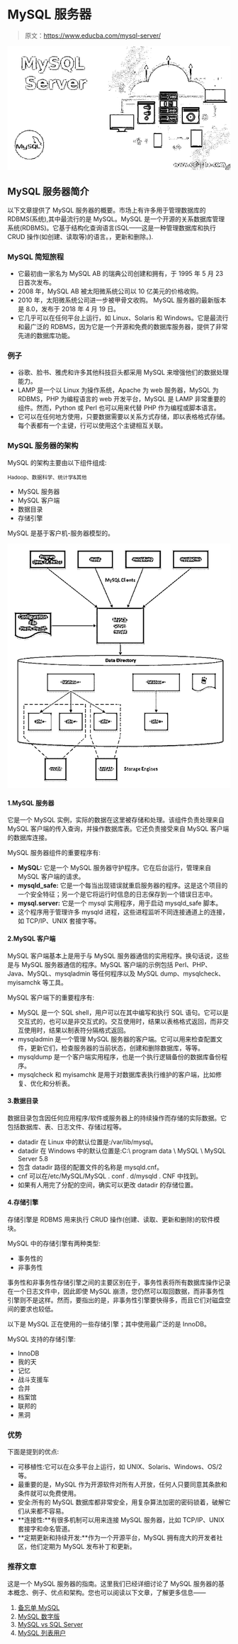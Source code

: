 # MySQL 服务器

> 原文：<https://www.educba.com/mysql-server/>

![MySQL-Server](img/c476d87890dfb5c3e6f5b84a0633d68e.png)



## MySQL 服务器简介

以下文章提供了 MySQL 服务器的概要。市场上有许多用于管理数据库的 RDBMS(系统),其中最流行的是 MySQL。MySQL 是一个开源的关系数据库管理系统(RDBMS)。它基于结构化查询语言(SQL——这是一种管理数据库和执行 CRUD 操作(如创建、读取等)的语言。，更新和删除。).

### MySQL 简短旅程

*   它最初由一家名为 MySQL AB 的瑞典公司创建和拥有，于 1995 年 5 月 23 日首次发布。
*   2008 年，MySQL AB 被太阳微系统公司以 10 亿美元的价格收购。
*   2010 年，太阳微系统公司进一步被甲骨文收购。
    MySQL 服务器的最新版本是 8.0，发布于 2018 年 4 月 19 日。
*   它几乎可以在任何平台上运行，如 Linux、Solaris 和 Windows。它是最流行和最广泛的 RDBMS，因为它是一个开源和免费的数据库服务器，提供了非常先进的数据库功能。

### 例子

*   谷歌、脸书、雅虎和许多其他科技巨头都采用 MySQL 来增强他们的数据处理能力。
*   LAMP 是一个以 Linux 为操作系统，Apache 为 web 服务器，MySQL 为 RDBMS，PHP 为编程语言的 web 开发平台，MySQL 是 LAMP 非常重要的组件。然而，Python 或 Perl 也可以用来代替 PHP 作为编程或脚本语言。
*   它可以在任何地方使用，只要数据需要以关系方式存储，即以表格格式存储。每个表都有一个主键，行可以使用这个主键相互关联。

### MySQL 服务器的架构

MySQL 的架构主要由以下组件组成:

<small>Hadoop、数据科学、统计学&其他</small>

*   MySQL 服务器
*   MySQL 客户端
*   数据目录
*   存储引擎

MySQL 是基于客户机-服务器模型的。

![What-is-MySql-Server-output-image-1](img/6f3f4545d0c629b91f4c89d91116b1f0.png)



#### 1.MySQL 服务器

它是一个 MySQL 实例，实际的数据在这里被存储和处理。该组件负责处理来自 MySQL 客户端的传入查询，并操作数据库表。它还负责接受来自 MySQL 客户端的数据库连接。

MySQL 服务器组件的重要程序有:

*   **MySQL:** 它是一个 MySQL 服务器守护程序。它在后台运行，管理来自 MySQL 客户端的请求。
*   **mysqld_safe:** 它是一个每当出现错误就重启服务器的程序。这是这个项目的一个安全特征；另一个是它将运行时信息的日志保存到一个错误日志中。
*   **mysql.server:** 它是一个 mysql 实用程序，用于启动 mysqld_safe 脚本。
*   这个程序用于管理许多 mysqld 进程，这些进程监听不同连接通道上的连接，如 TCP/IP、UNIX 套接字等。

#### 2.MySQL 客户端

MySQL 客户端基本上是用于与 MySQL 服务器通信的实用程序。换句话说，这些是与 MySQL 服务器通信的程序。MySQL 客户端的示例包括 Perl、PHP、Java、MySQL、mysqladmin 等任何程序以及 MySQL dump、mysqlcheck、myisamchk 等工具。

MySQL 客户端下的重要程序有:

*   MySQL 是一个 SQL shell，用户可以在其中编写和执行 SQL 语句。它可以是交互式的，也可以是非交互式的。交互使用时，结果以表格格式返回，而非交互使用时，结果以制表符分隔格式返回。
*   mysqladmin 是一个管理 MySQL 服务器的客户端。它可以用来检查配置文件，更新它们，检查服务器的当前状态，创建和删除数据库，等等。
*   mysqldump 是一个客户端实用程序，也是一个执行逻辑备份的数据库备份程序。
*   mysqlcheck 和 myisamchk 是用于对数据库表执行维护的客户端，比如修复、优化和分析表。

#### 3.数据目录

数据目录包含因任何应用程序/软件或服务器上的持续操作而存储的实际数据。它包括数据库、表、日志文件、存储过程等。

*   datadir 在 Linux 中的默认位置是:/var/lib/mysql。
*   datadir 在 Windows 中的默认位置是:C:\ program data \ MySQL \ MySQL Server 5.8
*   包含 datadir 路径的配置文件的名称是 mysqld.cnf。
*   cnf 可以在/etc/MySQL/MySQL . conf . d/mysqld . CNF 中找到。
*   如果有人用完了分配的空间，确实可以更改 datadir 的存储位置。

#### 4.存储引擎

存储引擎是 RDBMS 用来执行 CRUD 操作(创建、读取、更新和删除)的软件模块。

MySQL 中的存储引擎有两种类型:

*   事务性的
*   非事务性

事务性和非事务性存储引擎之间的主要区别在于，事务性表将所有数据库操作记录在一个日志文件中，因此即使 MySQL 崩溃，您仍然可以取回数据，而非事务性引擎则不是这样。然而，要指出的是，非事务性引擎要快得多，而且它们对磁盘空间的要求也较低。

以下是 MySQL 正在使用的一些存储引擎；其中使用最广泛的是 InnoDB。

MySQL 支持的存储引擎:

*   InnoDB
*   我的天
*   记忆
*   战斗支援车
*   合并
*   档案馆
*   联邦的
*   黑洞

### 优势

下面是提到的优点:

*   可移植性:它可以在众多平台上运行，如 UNIX、Solaris、Windows、OS/2 等。
*   最重要的是，MySQL 作为开源软件对所有人开放，任何人只要同意其条款和条件就可以免费使用。
*   安全:所有的 MySQL 数据库都非常安全，用复杂算法加密的密码锁着，破解它们从来都不容易。
*   **连接性:**有很多机制可以用来连接 MySQL 服务器，比如 TCP/IP、UNIX 套接字和命名管道。
*   **定期更新和持续开发:**作为一个开源平台，MySQL 拥有庞大的开发者社区，他们定期为 MySQL 发布补丁和更新。

### 推荐文章

这是一个 MySQL 服务器的指南。这里我们已经详细讨论了 MySQL 服务器的基本概念、例子、优点和架构。您也可以阅读以下文章，了解更多信息——

1.  [备忘单 MySQL](https://www.educba.com/cheat-sheet-mysql/)
2.  [MySQL 数字版](https://www.educba.com/mysql-numeric/)
3.  [MySQL vs SQL Server](https://www.educba.com/mysql-vs-sql-server/)
4.  [MySQL 列表用户](https://www.educba.com/mysql-list-user/)





